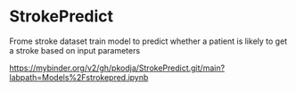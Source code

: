 # StrokePredict
Frome stroke dataset train model to predict whether a patient is likely to get a stroke based on input parameters

https://mybinder.org/v2/gh/pkodja/StrokePredict.git/main?labpath=Models%2Fstrokepred.ipynb
